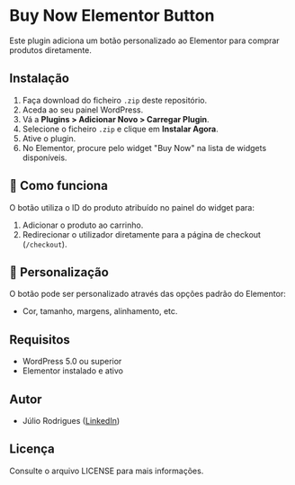 # Buy Now Elementor Button

Este plugin adiciona um botão personalizado ao Elementor para comprar produtos diretamente.

## Instalação

1. Faça download do ficheiro `.zip` deste repositório.
2. Aceda ao seu painel WordPress.
3. Vá a **Plugins > Adicionar Novo > Carregar Plugin**.
4. Selecione o ficheiro `.zip` e clique em **Instalar Agora**.
5. Ative o plugin.
6. No Elementor, procure pelo widget "Buy Now" na lista de widgets disponíveis.

## 🧠 Como funciona

O botão utiliza o ID do produto atribuído no painel do widget para:
1. Adicionar o produto ao carrinho.
2. Redirecionar o utilizador diretamente para a página de checkout (`/checkout`).

## 🎨 Personalização

O botão pode ser personalizado através das opções padrão do Elementor:  
- Cor, tamanho, margens, alinhamento, etc.

## Requisitos
- WordPress 5.0 ou superior
- Elementor instalado e ativo

## Autor
- Júlio Rodrigues ([LinkedIn](https://www.linkedin.com/in/juliocesarrodrigues07/))

## Licença
Consulte o arquivo LICENSE para mais informações.
